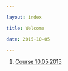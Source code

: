 ```yaml
---

layout: index

title: Welcome

date: 2015-10-05

---
```



1. [Course 10.05.2015]({{site.baseurl}}/urban_planning/10052015.html)
